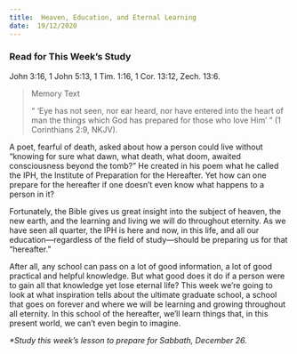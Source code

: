 ```yaml
---
title:  Heaven, Education, and Eternal Learning
date:  19/12/2020
---
```


### Read for This Week’s Study
John 3:16, 1 John 5:13, 1 Tim. 1:16, 1 Cor. 13:12, Zech. 13:6.

> <p>Memory Text</p>
> “ ‘Eye has not seen, nor ear heard, nor have entered into the heart of man the things which God has prepared for those who love Him’ ” (1 Corinthians 2:9, NKJV).

A poet, fearful of death, asked about how a person could live without “knowing for sure what dawn, what death, what doom, awaited consciousness beyond the tomb?” He created in his poem what he called the IPH, the Institute of Preparation for the Hereafter. Yet how can one prepare for the hereafter if one doesn’t even know what happens to a person in it?

Fortunately, the Bible gives us great insight into the subject of heaven, the new earth, and the learning and living we will do throughout eternity. As we have seen all quarter, the IPH is here and now, in this life, and all our education—regardless of the field of study—should be preparing us for that “hereafter.”

After all, any school can pass on a lot of good information, a lot of good practical and helpful knowledge. But what good does it do if a person were to gain all that knowledge yet lose eternal life? This week we’re going to look at what inspiration tells about the ultimate graduate school, a school that goes on forever and where we will be learning and growing throughout all eternity. In this school of the hereafter, we’ll learn things that, in this present world, we can’t even begin to imagine.

_*Study this week’s lesson to prepare for Sabbath, December 26._